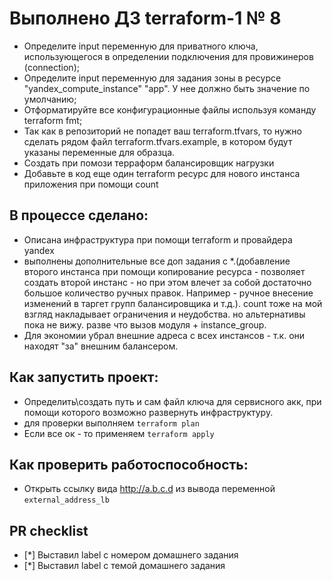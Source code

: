 # Выполнено ДЗ terraform-1 № 8

- Определите input переменную для приватного ключа, использующегося в определении подключения для провижинеров (connection);
- Определите input переменную для задания зоны в ресурсе "yandex_compute_instance" "app". У нее  должно быть значение по умолчанию;
- Отформатируйте все конфигурационные файлы используя команду terraform fmt;
- Так как в репозиторий не попадет ваш terraform.tfvars, то нужно сделать рядом файл terraform.tfvars.example, в котором будут указаны переменные для образца.
- Создать при помози терраформ балансировщик нагрузки
- Добавьте в код еще один terraform ресурс для нового инстанса приложения при помощи count
## В процессе сделано:
 - Описана инфраструктура при помощи terraform и провайдера yandex
 - выполнены дополнительные все доп задания с *.(добавление второго инстанса при помощи копирование ресурса - позволяет создать второй инстанс - но при этом влечет за собой достаточно большое количество ручных правок. Например - ручное внесение изменений в таргет групп балансировщика и т.д.). count тоже на мой взгляд накладывает ограничения и неудобства. но альтернативы пока не вижу. разве что вызов модуля + instance_group.
 - Для экономии убрал внешние адреса с всех инстансов - т.к. они находят "за" внешним балансером.

## Как запустить проект:
 - Определить\создать путь и сам файл ключа для сервисного акк, при помощи которого возможно развернуть инфраструктуру.
 - для проверки выполняем `terraform plan`
 - Если все ок - то применяем `terraform apply`

## Как проверить работоспособность:
 - Открыть ссылку вида http://a.b.c.d из вывода переменной `external_address_lb`

## PR checklist
 - [*] Выставил label с номером домашнего задания
 - [*] Выставил label с темой домашнего задания
